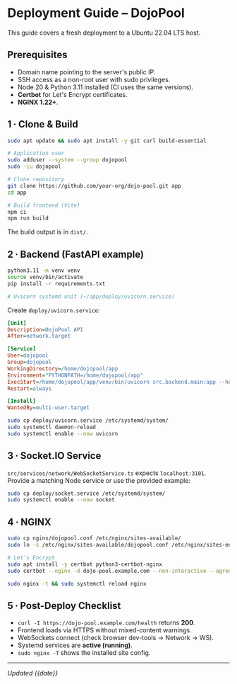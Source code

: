 # Deployment Guide – DojoPool

This guide covers a fresh deployment to a Ubuntu 22.04 LTS host.

## Prerequisites

* Domain name pointing to the server's public IP.
* SSH access as a non-root user with sudo privileges.
* Node 20 & Python 3.11 installed (CI uses the same versions).
* **Certbot** for Let's Encrypt certificates.
* **NGINX 1.22+**.

## 1 ∙ Clone & Build

```bash
sudo apt update && sudo apt install -y git curl build-essential

# Application user
sudo adduser --system --group dojopool
sudo -iu dojopool

# Clone repository
git clone https://github.com/your-org/dojo-pool.git app
cd app

# Build frontend (Vite)
npm ci
npm run build
```

The build output is in `dist/`.

## 2 ∙ Backend (FastAPI example)

```bash
python3.11 -m venv venv
source venv/bin/activate
pip install -r requirements.txt

# Uvicorn systemd unit (~/app/deploy/uvicorn.service)
```

Create `deploy/uvicorn.service`:

```ini
[Unit]
Description=DojoPool API
After=network.target

[Service]
User=dojopool
Group=dojopool
WorkingDirectory=/home/dojopool/app
Environment="PYTHONPATH=/home/dojopool/app"
ExecStart=/home/dojopool/app/venv/bin/uvicorn src.backend.main:app --host 127.0.0.1 --port 5000
Restart=always

[Install]
WantedBy=multi-user.target
```

```bash
sudo cp deploy/uvicorn.service /etc/systemd/system/
sudo systemctl daemon-reload
sudo systemctl enable --now uvicorn
```

## 3 ∙ Socket.IO Service

`src/services/network/WebSocketService.ts` expects `localhost:3101`. Provide a matching Node service or use the provided example:

```bash
sudo cp deploy/socket.service /etc/systemd/system/
sudo systemctl enable --now socket
```

## 4 ∙ NGINX

```bash
sudo cp nginx/dojopool.conf /etc/nginx/sites-available/
sudo ln -s /etc/nginx/sites-available/dojopool.conf /etc/nginx/sites-enabled/

# Let's Encrypt
sudo apt install -y certbot python3-certbot-nginx
sudo certbot --nginx -d dojo-pool.example.com --non-interactive --agree-tos -m admin@example.com

sudo nginx -t && sudo systemctl reload nginx
```

## 5 ∙ Post-Deploy Checklist

* `curl -I https://dojo-pool.example.com/health` returns **200**.
* Frontend loads via HTTPS without mixed-content warnings.
* WebSockets connect (check browser dev-tools → Network → WS).
* Systemd services are **active (running)**.
* `sudo nginx -T` shows the installed site config.

---

_Updated {{date}}_